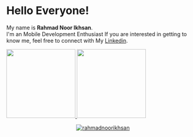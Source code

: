# Hello Everyone! 

My name is **Rahmad Noor Ikhsan**.\
I'm an Mobile Development Enthusiast
If you are interested in getting to know me, feel free to connect with My [Linkedin](https://www.linkedin.com/in/rahmad-noor-ikhsan-b40747221/).

<p align="left">
<a href="https://github.com/rahmadnoorikhsan">
  <img height="180em" src="https://github-readme-stats-eight-theta.vercel.app/api?username=rahmadnoorikhsan&show_icons=true&theme=algolia&include_all_commits=true&count_private=false"/>
  <img height="180em" src="https://github-readme-stats-eight-theta.vercel.app/api/top-langs/?username=rahmadnoorikhsan&layout=compact&langs_count=8&theme=algolia"/>
</a>
</p>

<p align="center"> <a href="https://github.com/ryo-ma/github-profile-trophy"><img src="https://github-profile-trophy.vercel.app/?username=rahmadnoorikhsan&theme=algolia" alt="rahmadnoorikhsan" /></a> </p>
